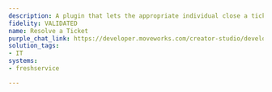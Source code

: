 ```yaml
---
description: A plugin that lets the appropriate individual close a ticket.
fidelity: VALIDATED
name: Resolve a Ticket
purple_chat_link: https://developer.moveworks.com/creator-studio/developer-tools/purple-chat/?conversation=%7B%22startTimestamp%22%3A%2211%3A43+AM%22%2C%22messages%22%3A%5B%7B%22parts%22%3A%5B%7B%22richText%22%3A%22I+want+to+close+the+ticket+about+the+server+upgrade.%22%7D%5D%2C%22role%22%3A%22user%22%7D%2C%7B%22parts%22%3A%5B%7B%22reasoningSteps%22%3A%5B%7B%22richText%22%3A%22%3Cp%3ESearches+Freshservice+for+tickets+containing+%27server+upgrade%27+assigned+to+the+user.%3C%2Fp%3E%22%2C%22status%22%3A%22success%22%7D%5D%7D%2C%7B%22richText%22%3A%22%3Cp%3EI+found+these+tickets+related+to+%27server+upgrade%27%3A%3C%2Fp%3E%22%7D%2C%7B%22richText%22%3A%22%3Cb%3ETicket+264%3A+Server+upgrade+for+analytics+team%3C%2Fb%3E%3Cbr%3EStatus%3A+Open%22%7D%2C%7B%22buttons%22%3A%5B%7B%22buttonText%22%3A%22Close+this+Ticket%22%2C%22style%22%3A%22filled%22%7D%5D%7D%2C%7B%22richText%22%3A%22%3Cb%3ETicket+456%3A+Post-upgrade+checks+for+main+server%3C%2Fb%3E%3Cbr%3EStatus%3A+In+Progress%22%7D%2C%7B%22buttons%22%3A%5B%7B%22buttonText%22%3A%22Close+this+Ticket%22%2C%22style%22%3A%22outlined%22%7D%5D%7D%5D%2C%22role%22%3A%22assistant%22%7D%2C%7B%22parts%22%3A%5B%7B%22richText%22%3A%22%3Cp%3EOkay%2C+I+will+close+the+ticket+%27Server+upgrade+for+analytics+team%27.%3C%2Fp%3E%22%7D%2C%7B%22richText%22%3A%22%3Cp%3E%3Cbr%3E%3C%2Fp%3E%5Cn%3Cp%3EPlease+confirm+the+closure.%3C%2Fp%3E%5Cn%3Cp%3E%3Cstrong%3ETicket%3A%3C%2Fstrong%3E+Server+upgrade+for+analytics+team%3Cbr%3E%5Cn%3Cstrong%3ECurrent%3C%2Fstrong%3E+%3Cstrong%3EStatus%3A%3C%2Fstrong%3E+Open%3Cbr%3E%5Cn%3C%2Fp%3E%22%7D%2C%7B%22buttons%22%3A%5B%7B%22buttonText%22%3A%22Confirm%22%2C%22style%22%3A%22filled%22%7D%2C%7B%22buttonText%22%3A%22Cancel%22%2C%22style%22%3A%22outlined%22%7D%5D%7D%5D%2C%22role%22%3A%22assistant%22%7D%5D%7D
solution_tags:
- IT
systems:
- freshservice

---
```

